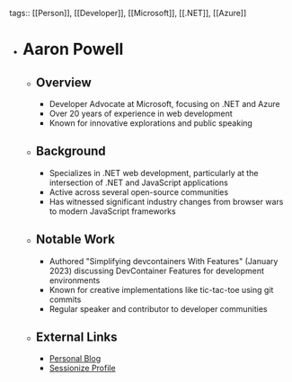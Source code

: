 tags:: [[Person]], [[Developer]], [[Microsoft]], [[.NET]], [[Azure]]

- # Aaron Powell
	- ## Overview
		- Developer Advocate at Microsoft, focusing on .NET and Azure
		- Over 20 years of experience in web development
		- Known for innovative explorations and public speaking
	- ## Background
		- Specializes in .NET web development, particularly at the intersection of .NET and JavaScript applications
		- Active across several open-source communities
		- Has witnessed significant industry changes from browser wars to modern JavaScript frameworks
	- ## Notable Work
		- Authored "Simplifying devcontainers With Features" (January 2023) discussing DevContainer Features for development environments
		- Known for creative implementations like tic-tac-toe using git commits
		- Regular speaker and contributor to developer communities
	- ## External Links
		- [Personal Blog](https://www.aaron-powell.com/)
		- [Sessionize Profile](https://sessionize.com/aaron-powell/)
